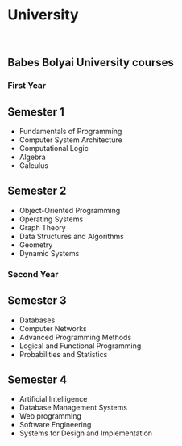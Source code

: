 <h1>University</h1>
<br>
<h2>Babes Bolyai University courses</h2>
<h3>First Year</h3>
<h2>Semester 1</h2>
<ul>
  <li>Fundamentals of Programming</li>
  <li>Computer System Architecture</li>
  <li>Computational Logic</li>
  <li>Algebra</li>
  <li>Calculus</li>
</ul>
<h2>Semester 2</h2>
<ul>
  <li>Object-Oriented Programming</li>
  <li>Operating Systems</li>
  <li>Graph Theory</li>
  <li>Data Structures and Algorithms</li>
  <li>Geometry</li>
  <li>Dynamic Systems</li>
</ul>
<h3>Second Year</h3>
<h2>Semester 3</h2>
<ul>
  <li>Databases</li>
  <li>Computer Networks</li>
  <li>Advanced Programming Methods</li>
  <li>Logical and Functional Programming</li>
  <li>Probabilities and Statistics</li>
</ul>
<h2>Semester 4</h2>
<ul>
  <li>Artificial Intelligence</li>
  <li>Database Management Systems</li>
  <li>Web programming</li>
  <li>Software Engineering</li>
  <li>Systems for Design and Implementation</li>
</ul>
